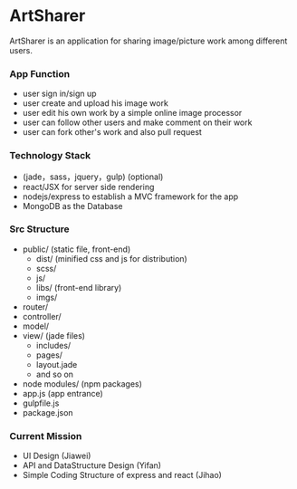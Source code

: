 # ArtSharer

ArtSharer is an application for sharing image/picture work among different users.

### App Function
- user sign in/sign up
- user create and upload his image work
- user edit his own work by a simple online image processor
- user can follow other users and make comment on their work
- user can fork other's work and also pull request


### Technology Stack
- (jade，sass，jquery，gulp) (optional)
- react/JSX for server side rendering
- nodejs/express to establish a MVC framework for the app
- MongoDB as the Database

### Src Structure
- public/ (static file, front-end)
	- dist/ (minified css and js for distribution)
	- scss/
	- js/
	- libs/ (front-end library)
	- imgs/
- router/
- controller/
- model/
- view/ (jade files)
	- includes/
	- pages/
	- layout.jade
	- and so on
- node modules/ (npm packages)
- app.js (app entrance)
- gulpfile.js
- package.json

### Current Mission
- UI Design (Jiawei)
- API and DataStructure Design (Yifan)
- Simple Coding Structure of express and react (Jihao)	
